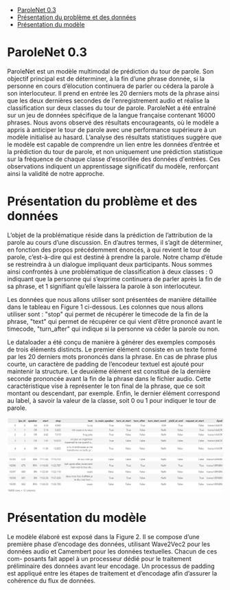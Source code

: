 - [ParoleNet 0.3](#parolenet-03)
- [Présentation du problème et des données](#présentation-du-problème-et-des-données)
- [Présentation du modèle](#présentation-du-modèle)


# ParoleNet 0.3

ParoleNet est un modèle multimodal de prédiction du tour de parole. Son objectif principal est de déterminer, à la fin d’une phrase donnée, si la personne en cours d’élocution continuera de parler ou cédera la parole à son interlocuteur. Il prend en entrée les 20 derniers mots de la phrase ainsi que les deux dernières secondes de l'enregistrement audio et réalise la classification sur deux classes du tour de parole. ParoleNet a été entraîné sur un jeu de données spécifique de la langue française contenant 16000 phrases. Nous avons observé des résultats encourageants, où le modèle a appris à anticiper le tour de parole avec une performance supérieure à un modèle initialisé au hasard. L’analyse des résultats statistiques suggère que le modèle est capable de comprendre un lien entre les données d’entrée et la prédiction du tour de parole, et non uniquement une prédiction statistique sur la fréquence de chaque classe d'essorillée des données d'entrées. Ces observations indiquent un apprentissage significatif du modèle, renforçant ainsi la validité de notre approche.

# Présentation du problème et des données

L’objet de la problématique réside dans la prédiction de l’attribution de la parole au cours d’une discussion. En d’autres termes, il s’agit de déterminer, en fonction des propos précédemment énoncés, à qui revient le tour de parole, c’est-à-dire qui est destiné à prendre la parole. Notre champ d’étude se restreindra à un dialogue impliquant deux participants. Nous sommes ainsi confrontés à une problématique de classification à deux classes : 0 indiquant que la personne qui s’exprime continuera de parler après la fin de sa phrase, et 1 signifiant qu’elle laissera la parole à son interlocuteur. 

Les données que nous allons utiliser sont présentées de manière détaillée dans le tableau en Figure 1 ci-dessous. Les colonnes que nous allons utiliser sont : "stop" qui permet de récupérer le timecode de la fin de la phrase, "text" qui permet de récupérer ce qui vient d’être prononcé avant le timecode, "turn_after" qui indique si la personne va céder la parole ou non. 

Le dataloader a été conçu de manière à générer des exemples composés de trois éléments distincts. Le premier élément consiste en un texte formé par les 20 derniers mots prononcés dans la phrase. En cas de phrase plus courte, un caractère de padding de l’encodeur textuel est ajouté pour maintenir la structure. Le deuxième élément est constitué de la dernière seconde prononcée avant la fin de la phrase dans le fichier audio. Cette caractéristique vise à représenter le ton final de la phrase, que ce soit montant ou descendant, par exemple. Enfin, le dernier élément correspond au label, à savoir la valeur de la classe, soit 0 ou 1 pour indiquer le tour de parole.

![Texte alternatif](images/dataset.png)

# Présentation du modèle

Le modèle élaboré est exposé dans la Figure 2. Il se compose d’une première phase d’encodage des données,
utilisant Wave2Vec2 pour les données audio et Camembert pour les données textuelles. Chacun de ces com-
posants fait appel à un processeur dédié pour le traitement préliminaire des données avant leur encodage. Un
processus de padding est appliqué entre les étapes de traitement et d’encodage afin d’assurer la cohérence du
flux de données.
